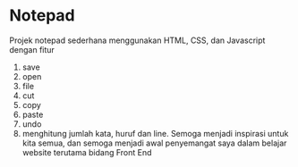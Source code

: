 # Notepad
Projek notepad sederhana menggunakan HTML, CSS, dan Javascript dengan fitur  
1. save
2. open
3. file
4. cut
5. copy
6. paste
7. undo
8. menghitung jumlah kata, huruf dan line.
Semoga menjadi inspirasi untuk kita semua, dan semoga menjadi awal penyemangat saya dalam belajar website terutama bidang Front End
